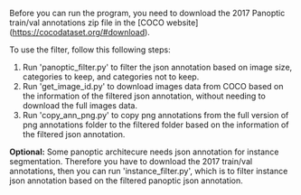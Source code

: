Before you can run the program, you need to download the 2017 Panoptic train/val annotations zip file in the [COCO website] (https://cocodataset.org/#download).

To use the filter, follow this following steps:
1. Run 'panoptic_filter.py' to filter the json annotation based on image size, categories to keep, and categories not to keep.
2. Run 'get_image_id.py' to download images data from COCO based on the information of the filtered json annotation, without needing to download the full images data.
3. Run 'copy_ann_png.py' to copy png annotations from the full version of png annotations folder to the filtered folder based on the information of the filtered json annotation.

**Optional:**
Some panoptic architecure needs json annotation for instance segmentation. Therefore you have to download the 2017 train/val annotations, then you can run 'instance_filter.py', which is to filter instance json annotation based on the filtered panoptic json annotation.
